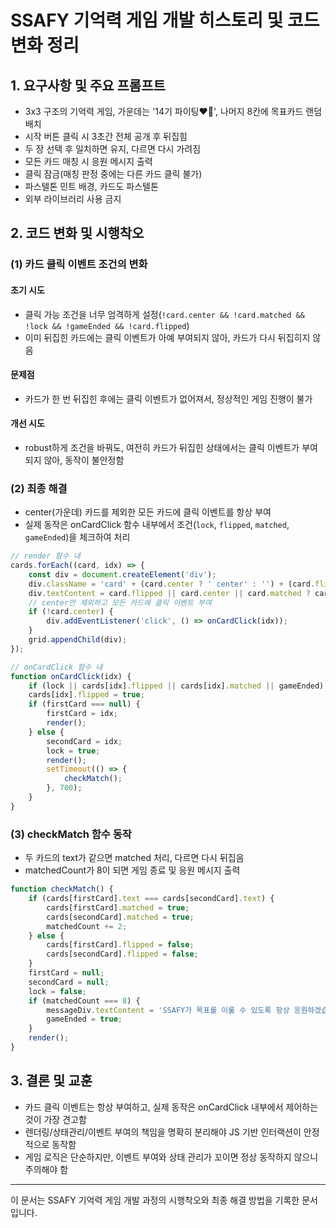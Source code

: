 # SSAFY 기억력 게임 개발 히스토리 및 코드 변화 정리

## 1. 요구사항 및 주요 프롬프트

- 3x3 구조의 기억력 게임, 가운데는 '14기 파이팅❤️‍🔥', 나머지 8칸에 목표카드 랜덤 배치
- 시작 버튼 클릭 시 3초간 전체 공개 후 뒤집힘
- 두 장 선택 후 일치하면 유지, 다르면 다시 가려짐
- 모든 카드 매칭 시 응원 메시지 출력
- 클릭 잠금(매칭 판정 중에는 다른 카드 클릭 불가)
- 파스텔톤 민트 배경, 카드도 파스텔톤
- 외부 라이브러리 사용 금지

## 2. 코드 변화 및 시행착오

### (1) 카드 클릭 이벤트 조건의 변화

#### 초기 시도
- 클릭 가능 조건을 너무 엄격하게 설정(`!card.center && !card.matched && !lock && !gameEnded && !card.flipped`)
- 이미 뒤집힌 카드에는 클릭 이벤트가 아예 부여되지 않아, 카드가 다시 뒤집히지 않음

#### 문제점
- 카드가 한 번 뒤집힌 후에는 클릭 이벤트가 없어져서, 정상적인 게임 진행이 불가

#### 개선 시도
- robust하게 조건을 바꿔도, 여전히 카드가 뒤집힌 상태에서는 클릭 이벤트가 부여되지 않아, 동작이 불안정함

### (2) 최종 해결
- center(가운데) 카드를 제외한 모든 카드에 클릭 이벤트를 항상 부여
- 실제 동작은 onCardClick 함수 내부에서 조건(`lock`, `flipped`, `matched`, `gameEnded`)을 체크하여 처리

```javascript
// render 함수 내
cards.forEach((card, idx) => {
    const div = document.createElement('div');
    div.className = 'card' + (card.center ? ' center' : '') + (card.flipped ? ' flipped' : '') + (card.matched ? ' matched' : '');
    div.textContent = card.flipped || card.center || card.matched ? card.text : '';
    // center만 제외하고 모든 카드에 클릭 이벤트 부여
    if (!card.center) {
        div.addEventListener('click', () => onCardClick(idx));
    }
    grid.appendChild(div);
});

// onCardClick 함수 내
function onCardClick(idx) {
    if (lock || cards[idx].flipped || cards[idx].matched || gameEnded) return;
    cards[idx].flipped = true;
    if (firstCard === null) {
        firstCard = idx;
        render();
    } else {
        secondCard = idx;
        lock = true;
        render();
        setTimeout(() => {
            checkMatch();
        }, 700);
    }
}
```

### (3) checkMatch 함수 동작
- 두 카드의 text가 같으면 matched 처리, 다르면 다시 뒤집음
- matchedCount가 8이 되면 게임 종료 및 응원 메시지 출력

```javascript
function checkMatch() {
    if (cards[firstCard].text === cards[secondCard].text) {
        cards[firstCard].matched = true;
        cards[secondCard].matched = true;
        matchedCount += 2;
    } else {
        cards[firstCard].flipped = false;
        cards[secondCard].flipped = false;
    }
    firstCard = null;
    secondCard = null;
    lock = false;
    if (matchedCount === 8) {
        messageDiv.textContent = 'SSAFY가 목표를 이룰 수 있도록 항상 응원하겠습니다.❤️';
        gameEnded = true;
    }
    render();
}
```

## 3. 결론 및 교훈

- 카드 클릭 이벤트는 항상 부여하고, 실제 동작은 onCardClick 내부에서 제어하는 것이 가장 견고함
- 렌더링/상태관리/이벤트 부여의 책임을 명확히 분리해야 JS 기반 인터랙션이 안정적으로 동작함
- 게임 로직은 단순하지만, 이벤트 부여와 상태 관리가 꼬이면 정상 동작하지 않으니 주의해야 함

---

이 문서는 SSAFY 기억력 게임 개발 과정의 시행착오와 최종 해결 방법을 기록한 문서입니다.
